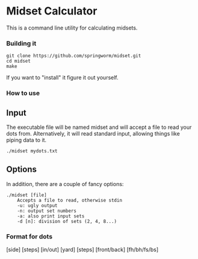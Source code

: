 Midset Calculator
======

This is a command line utility for calculating midsets.

### Building it

```
git clone https://github.com/springworm/midset.git
cd midset
make
```

If you want to "install" it figure it out yourself.

### How to use

## Input

The executable file will be named midset and will accept a file to read your dots from. Alternatively, it will read standard input, allowing things like piping data to it.

```
./midset mydots.txt
```

## Options

In addition, there are a couple of fancy options:
```
./midset [file]
	Accepts a file to read, otherwise stdin
	-u: ugly output
	-n: output set numbers
	-a: also print input sets
	-d [n]: division of sets (2, 4, 8...)
```

### Format for dots

[side] [steps] [in/out] [yard] [steps] [front/back] [fh/bh/fs/bs]
